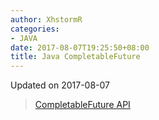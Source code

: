 ```yaml
---
author: XhstormR
categories:
- JAVA
date: 2017-08-07T19:25:50+08:00
title: Java CompletableFuture
---
```


<!--more-->

Updated on 2017-08-07

> [CompletableFuture API](https://docs.oracle.com/javase/8/docs/api/java/util/concurrent/CompletableFuture.html)
